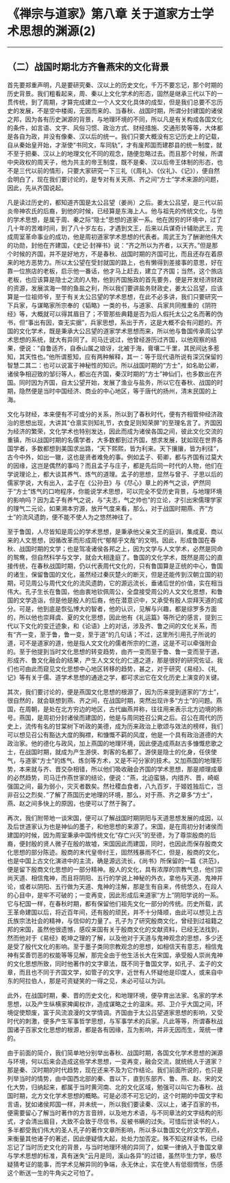 # 《禅宗与道家》第八章 关于道家方士学术思想的渊源(2)

------

## （二）战国时期北方齐鲁燕宋的文化背景

首先要郑重声明，凡是要研究秦、汉以上的历史文化，千万不要忘记，那个时期的历史背景。我们粗看起来，周、秦以上文化学术的形态，固然是继承三代以下的一贯传统，到了周期，才算完成建立一个人文文化具体的成型，但是我们总要不忘历史的发展，不是空中楼阁，无因而来的、当春秋、战国时期，所谓分封建国的诸侯之邦，因为各有历史渊源的背景，与地理环境的不同，所以凡是有关构成各国文化的条件，如言语、文字、风俗习惯、政治方式、财经措施、交通形势等等，大体都是各自为政，并没有像秦、汉以后的统一。我们只要大概没有忘记历史上的记载，自从秦始皇开始，才渐使“书同文，车同轨”，才有废邦国而建郡县的统一制度，就不至于把秦、汉以上的地理文化不同的观念，随便忽略过去。而且那个时候，所谓中央政权的周天子，他为共主的帝王制度，既不是秦、汉以后帝王体制的形态，也不是三代以前的情形，只要大家研究一下三礼（《周礼》、《仪礼》、《记》），便自然会明白了，现在我们要讨论的，是专对有关天燕、齐之间“方士”学术来源的问题，因此，先从齐国说起。

凡是读过历史的，都知道齐国是太公吕望（姜尚）之后。姜太公吕望，是三代以前炎帝神农氏的后裔，到他的时候，已经算是东海上人。他与祖先的传统文化，与他的学术思想，是属于周、秦之际“隐士”思想的道家一系。他在困穷的环境中，过了几十年的苦难时间，到了八十岁左右，才遇到文王，后来以兵谋奇计辅助武王，完成周室革命事业的成功，他是周初道家学术思想的代表者。周武王为了酬谢他伟大的功勋，封他在齐建国，《史记·封禅书》说：“齐之所以为齐者，以天齐。”但是那个时候的齐国，并不是好地方，不是春秋、战国时期的齐国可比，而且还存在着原来的地方恶势力。所以太公望在受封就国的路上，也有懒得到差接事的意思，好在靠一位旅店的老板，启示他一番话，他才马上赶去，建立了齐国；当然，这个旅店老板，也应该算是隐士之流的人物，他到齐国施政的首先要务，便是开发经济财政的资源，发展滨海一带的鱼盐之利，所以我们要讲盐务财政史，姜太公吕望，应该算是一位祖师爷，至于有关太公吕望的学术思想，在此不必多讲，我们只要研究一下兵家，与谋略家所宗奉的《韬略》一类的书，与道家、兵家共同推重的《阴符经》等，大概就可以得其眉目了；不管那些典籍是否为后人假托太公之名而著的伪书，但“事出有因，查无实据”，兵家思想，系出于齐，这是大概不会有问题的。齐国的文化学术，既是秉承大公吕望的道家学术思想而来，所以他与鲁国传承周公学术思想的系统，就大有异同了。司马迁说过，他曾经游历过齐国，以他观察的结果，便说：“自鲁适齐，自泰山属之琅讶，北被于海，膏壤二千里，其民间达多惹知，其天性也。”他所谓惹知，应有两种解释，其一：等于现代语所说有深沉保留的智慧二其二：也可以说富于神秘性的知识。所以战国时期的“方士”，如名助公卿，诸侯争相迎致的邹衍等人，都出在齐国，秦汉时期的“方士”神仙们，也多数出在齐国。同时因为齐国，自太公望开始，发展了渔业与盐务，所以它在春秋、战国的时期，隐然便是当时中国经济、商业的中心地区，等于唐代的扬州，清末民国的上海。

文化与财经，本来便有不可或分的关系，所以到了春秋时代，便有齐相管仲经济政治的思想出现，大讲其“仓禀实则知礼节，衣食足则知荣屏”的至理名言了。齐国因为经济的繁荣，文化学术也特别发达，因此而成为诸侯各国之间，彼此文化交流的重镇，所以战国时期的名儒学者，大多数都到过齐国，想求发展，犹如现在世界各国学者，多数都想到美国求出路，“天下熙熙，皆为利来。天下攘攘，皆为利往”，古今中外，如出一辙，这也是贤者难免的事。例如孟子、荀卿，都与齐国有过莫大的因缘，这岂是偶然的事吗？而且孟子与庄子，都是先后同一时代的人物，他们在学说理论上，都大谈其养气、炼气的道理。孟子的思想，显然与曾子、子思以后的儒家学说，大有出入，孟子在《公孙丑》与《尽心》章上的养气之谈，俨然同于“方士”炼气的口吻程序，你能说学术思想，可以完全不受历史背景，与地理环境的影响吗？因为孟子有养气之说，与“夫志，气之帅也”的立论，才引出宋儒理学家的理气二元论，如果溯本穷源，放开气度来看，那么，对于战国时期燕、齐“方士”的流风遗韵，便不能不使人为之悠然神往了。

至于鲁国，人尽皆知是周公的学术思想，是秉承他父亲文王的庭训，集成夏、商以来的人文思想，因循改革而形成周代“郁郁乎文哉”的文明。因此，形成鲁国在春秋、战国时期的文学；也是驾凌诸侯各邦之上，因为文学与人文学术，必然是同命的鸳鸯，但自然科学与文学，就会大相逢庭了。鲁国的文化学术，既然是周公的直接传统，在春秋战国时期，仍以代表周代文化的，只有鲁国算是正统的中心，鲁国的诸生，保留鲁国的文化，虽然经过秦灰楚火的断灭，但是还能传到汉朝立国的初期，可见周公与周代文化的流风遗韵，它的源远流长，垂诸后世的价值，实在相当伟大。孔子生长在鲁国，他由衷地钦佩周公，全盘接受周公的人文文化思想，和鲁国的文学造诣，但是他是殷人的后裔，他在潜意识中，又承受有殷人崇拜天道的成分。可是，他到底是恢弘博大的智者，他的认识，见解与兴趣，都是综罗多方面的，所以他也崇拜虞、夏的文化思想，因此他有《礼运篇》等所记的感言，提到三代以下文化的变迁迹象，和《论语》上的对话，涉及齐、鲁之间的文化关系，而有“齐一变，至于鲁，鲁一变，至于道”的几句话；不过，这里所引用孔子所说的道，可不是道家的道，他是指人文文化的儒者所宗的仁道，这是不可以牵强附会的。至于他提到当时文化思想的转变趋势，由齐一变而至于鲁、鲁一变而至于道，形成齐、鲁文化融会的结果，产生人文文化的仁道之道，那是很好的研究佐证。我们也可由此而窥见文化思想中心地区转移的趋势，甚之，对于研究《易经》、《礼记》等有关于儒、道学术思想的通途之学，都可求出它在文化历史上演变的关键。

其次，我们要讨论的，便是燕国文化思想的根源了，因为历来提到道家的“方士”，很自然的，就会联想到燕、齐之间，在战国时期，突然出现许多“方士”的问题。燕国，在周朝，是处在北方穷边的地区，古代幽燕并称，往往用来表示北方边境的称号。燕国，是周初分封诸侯而建国的，他是与周同姓召公爽之后。召公在周代的历史上，流传有名的甘棠树下听政的美德，成为历来政治上歌颂与效法的榜样，我们可以想见召公有豁达大度的胸襟，和慷慨不羁的风度，他是一个具有政治道德的大政治家。他的德化与政风，加上燕国的地理环境，因此便造成燕赵古多慷慨悲歌之士，在战国时期，就成为产生游侠、刺客的名都了。游侠是隐士的化身，任侠使气，与道家“方士”的炼气、炼剑等方术，又是不可分家的技术。又加燕国的地理形势，本来就与齐、晋交杂相错，所以他们吸收融会齐国的学术思想，那是顺理成章的必然趋势，司马迁作燕世家的结论，便说：“燕，北迫蛮貉，内措齐、晋，崎岖强国之间，最为弱小，灾灭者数矣。然社稷血食者，八九百岁，于姬姓独后亡，岂非召公之烈矣．”了解了燕国历史地理的环境，那么，对于燕、齐之章多“方士”，燕、赵之间多快上的原因，也便可以了然于胸了。

再次，我们附带地一谈宋国，便可以了解战国时期阴阳与天道思想发展的成因，以及后世道家认为也是神仙的墨子，和他思想的来源了。宋国，是在周初分封诸侯而建国的时候，因为周室秉承中国传统文化“存亡兴灭”的至德，为了尊崇殷商的后裔，便封殷的贤人微子在殷的故墟，宋国因此而建国，同时，也因此而保存殷商文化思想的部分陈迹。殷商的末代皇帝纣王，固然残暴雨不仁，但是，殷商的文化，也是中国上古文化演进中的主流，确是源远流长，《尚书》所保留的一篇《洪范》，便是留下殷商文化思想的一部分精神。殷人的文化，具有浓厚的宗教气息，他们崇尚天道、相信鬼神，而且将阴阳、五行的学说上神秘的外衣，拿他与天道、鬼神并论，或者以阴阳、五行做为天道、鬼神的注解，那是生有自来，传统悠久，在段人的心目中，是牢不可破的；一变再变，因此形成后来道家“方上”阴阳学说的一系。它与杞国一样，在春秋时期，都有保留他们祖先文化一部分的传统。历史所载，武王革命建国以后，将近百年间，还有殷的顽民，并不十分降顺，由此可以想见上古氏族宗法社会的精神，与信仰的力量了。孔子为了研究殷商文化，曾经到过祖籍之邦的宋国，虽然他很遗憾，感叹来国有关于殷商文化的文献资料，已经无法找到，然而他对于《易经》乾坤之理的了解，以及他对于天道与鬼神观念的思想，多少还是受了殷代文化的影响。至于墨子类同宗教观念的思想，如相信天有意志，相信鬼神有奖善罚恶的权能等等见解，那完全由于他生活长大在宋国，承受殷人崇尚鬼神的文化思想所致，同时他著作的文字章法，既不同于鲁国文学，如孔子、孟子的文章，而且也不同于齐国文学，如管子的文字，近世有人怀疑他是印度人，或来自中东的阿拉伯人，那是可资疑笑的一得之见，未必可征以为训。

此外，在战国时期，秦、晋的历史文化，和地理环境，便孕育出法家、名家的学术思想，以及产生纵横家捭阖权诈，造成谋略之士的温床。郑、卫介乎大国之间，环境促使颓废，富于风流浪漫的文学情调。齐国由于太公吕望道家思想的影响，又受时代的刺激，便多产生军事哲学思想，与军事学术的兵家。凡此等等，所谓春秋战国诸子百家文化思想的根源，都是各有因缘，互为影响，并非无因而生，笼统一律的。

由于前面的简介，我们简单地分别举出春秋、战国时期，各国文化学术思想的渊源与环境，何以后来会造成这些学术思想，一变再变，融会交流，就统统人于道家？那是秦、汉时期的时代趋势，现在还来不及为它作结论。我们前面所说的，也只是列举当时的情势，由中国西北部的秦、晋以下，直到东部齐、鲁、燕、赵、宋的文化大势，归纳起来，都属于当时黄河南、北的文化区域，勉强可以叫它为春秋、战国时期，北方文化学术思想的概略。可是必须不可忘记的，这个时期的中国文字和言语，犹如诸侯邦国一样，并未统一，所以我们要读秦、汉以上，诸子百家的书，便需要留心了解当时著作的方言音辨，以及地方术语，与不同章法的文字结构的形式，才会清出眉目，大致不会致于尽信书，反被书瞒的过失。可惜后世读书的人，多半都受我们伟大的圣人孔子的著作文章所影响，所以多以鲁国文化的文学观点，来衡量其他诸子的著述，因此便疑情大起，处处力加否定。殊不知这样读书，已经忘记了当时历史文化的背景，与当时地理环境的异同了，如果一律纳入于鲁国文章与学术思想的标准，真有迷失“云月是同，溪山各异”的过错，虽然毕生力学，极尽疑猜考证的能事，而学术见解异同的争端，永无休止，实在使人有低徊惆怅，伤感这个断送一生的牛角尖之可怕了。

